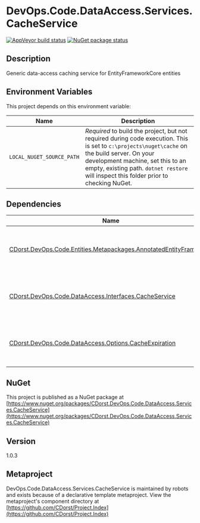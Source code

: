 # DevOps.Code.DataAccess.Services.CacheService

[![AppVeyor build status](https://img.shields.io/appveyor/ci/cdorst/devops-code-dataaccess-services-cacheservice.svg?label=AppVeyor&style=for-the-badge)](https://ci.appveyor.com/project/cdorst/devops-code-dataaccess-services-cacheservice)
[![NuGet package status](https://img.shields.io/nuget/v/CDorst.DevOps.Code.DataAccess.Services.CacheService.svg?label=NuGet&style=for-the-badge)](https://www.nuget.org/packages/CDorst.DevOps.Code.DataAccess.Services.CacheService)

## Description

Generic data-access caching service for EntityFrameworkCore entities

## Environment Variables

This project depends on this environment variable:

Name | Description
---- | -----------
`LOCAL_NUGET_SOURCE_PATH` | *Required* to build the project, but not required during code execution. This is set to `c:\projects\nuget\cache` on the build server. On your development machine, set this to an empty, existing path. `dotnet restore` will inspect this folder prior to checking NuGet.

## Dependencies

Name | Status
---- | ------
[CDorst.DevOps.Code.Entities.Metapackages.AnnotatedEntityFramework](https://github.com/CDorst/DevOps.Code.Entities.Metapackages.AnnotatedEntityFramework) | [![AppVeyor build status](https://img.shields.io/appveyor/ci/cdorst/devops-code-entities-metapackages-annotatedentityf.svg?label=AppVeyor&style=flat-square)](https://ci.appveyor.com/project/cdorst/devops-code-entities-metapackages-annotatedentityf) [![NuGet package status](https://img.shields.io/nuget/v/CDorst.DevOps.Code.Entities.Metapackages.AnnotatedEntityFramework.svg?label=NuGet&style=flat-square)](https://www.nuget.org/packages/CDorst.DevOps.Code.Entities.Metapackages.AnnotatedEntityFramework)
[CDorst.DevOps.Code.DataAccess.Interfaces.CacheService](https://github.com/CDorst/DevOps.Code.DataAccess.Interfaces.CacheService) | [![AppVeyor build status](https://img.shields.io/appveyor/ci/cdorst/devops-code-dataaccess-interfaces-cacheservice.svg?label=AppVeyor&style=flat-square)](https://ci.appveyor.com/project/cdorst/devops-code-dataaccess-interfaces-cacheservice) [![NuGet package status](https://img.shields.io/nuget/v/CDorst.DevOps.Code.DataAccess.Interfaces.CacheService.svg?label=NuGet&style=flat-square)](https://www.nuget.org/packages/CDorst.DevOps.Code.DataAccess.Interfaces.CacheService)
[CDorst.DevOps.Code.DataAccess.Options.CacheExpiration](https://github.com/CDorst/DevOps.Code.DataAccess.Options.CacheExpiration) | [![AppVeyor build status](https://img.shields.io/appveyor/ci/cdorst/devops-code-dataaccess-options-cacheexpiration.svg?label=AppVeyor&style=flat-square)](https://ci.appveyor.com/project/cdorst/devops-code-dataaccess-options-cacheexpiration) [![NuGet package status](https://img.shields.io/nuget/v/CDorst.DevOps.Code.DataAccess.Options.CacheExpiration.svg?label=NuGet&style=flat-square)](https://www.nuget.org/packages/CDorst.DevOps.Code.DataAccess.Options.CacheExpiration)

## NuGet

This project is published as a NuGet package at [https://www.nuget.org/packages/CDorst.DevOps.Code.DataAccess.Services.CacheService](https://www.nuget.org/packages/CDorst.DevOps.Code.DataAccess.Services.CacheService)

## Version

1.0.3

## Metaproject

DevOps.Code.DataAccess.Services.CacheService is maintained by robots and exists because of a declarative template metaproject. View the metaproject's component directory at [https://github.com/CDorst/Project.Index](https://github.com/CDorst/Project.Index)

